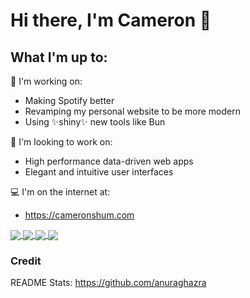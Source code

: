 # Hi there, I'm Cameron 👋

## What I'm up to:
🔭 I'm working on:
- Making Spotify better
- Revamping my personal website to be more modern
- Using ✨shiny✨ new tools like Bun

💬 I'm looking to work on:
- High performance data-driven web apps
- Elegant and intuitive user interfaces

:computer: I'm on the internet at:
- https://cameronshum.com

<a href="https://github.com/cameronshum/web2">
  <img align="center" src="https://github-readme-stats.vercel.app/api/pin/?username=cameronshum&repo=web2" />
</a>
<a href="https://github.com/cameronshum/shopify-frontend-challenge-2021">
  <img align="center" src="https://github-readme-stats.vercel.app/api/pin/?username=cameronshum&repo=shopify-frontend-challenge-2021" />
</a>

<a href="https://cameronshum.com">
  <img align="center" src="https://github-readme-stats.vercel.app/api?username=cameronshum&hide_border=true" />
</a>
<a href="https://cameronshum.com">
  <img align="center" src="https://github-readme-stats.vercel.app/api/top-langs/?username=cameronshum&layout=compact&hide_border=true" />
</a>

### Credit
README Stats: https://github.com/anuraghazra



<!--
**CameronShum/CameronShum** is a ✨ _special_ ✨ repository because its `README.md` (this file) appears on your GitHub profile.

Here are some ideas to get you started:

- 🔭 I’m currently working on ...
- 🌱 I’m currently learning ...
- 👯 I’m looking to collaborate on ...
- 🤔 I’m looking for help with ...
- 💬 Ask me about ...
- 📫 How to reach me: ...
- 😄 Pronouns: ...
- ⚡ Fun fact: ...
-->
